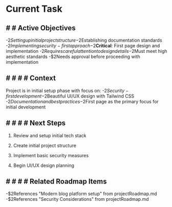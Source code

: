 
# Current Task

## # # Active Objectives

  -$2Setting up initial project structure
  -$2Establishing documentation standards
  -$2Implementing security-first approach
  -$2**Critical**: First page design and implementation
  -$2Requires careful attention to design details
  -$2Must meet high aesthetic standards
  -$2Needs approval before proceeding with implementation

## # # # # Context

Project is in initial setup phase with focus on:
  -$2Security-first development
  -$2Beautiful UI/UX design with Tailwind CSS
  -$2Documentation and best practices
  -$2First page as the primary focus for initial development

## # # # # Next Steps


1. Review and setup initial tech stack


1. Create initial project structure


1. Implement basic security measures


1. Begin UI/UX design planning

## # # # # Related Roadmap Items

  -$2References "Modern blog platform setup" from projectRoadmap.md
  -$2References "Security Considerations" from projectRoadmap.md
